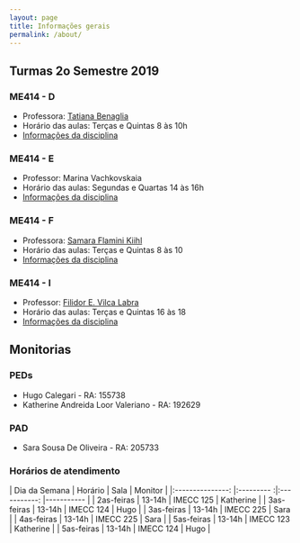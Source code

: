 ```yaml
---
layout: page
title: Informações gerais
permalink: /about/
---
```



## Turmas 2o Semestre 2019


### ME414 - D

* Professora: [Tatiana Benaglia](http://www.ime.unicamp.br/~tatiana/)
* Horário das aulas: Terças e Quintas 8 às 10h
* [Informações da disciplina](http://www.ggte.unicamp.br/eam/enrol/index.php?id=13791)


### ME414 - E

* Professor: Marina Vachkovskaia
* Horário das aulas: Segundas e Quartas 14 às 16h
* [Informações da disciplina](http://www.ggte.unicamp.br/eam/course/view.php?id=14699)


### ME414 - F

* Professora: [Samara Flamini Kiihl](http://www.ime.unicamp.br/~samara/)
* Horário das aulas: Terças e Quintas 8 às 10
* [Informações da disciplina](http://www.ggte.unicamp.br/eam/course/view.php?id=13593)


### ME414 - I

* Professor: [Filidor E. Vilca Labra](http://www.ime.unicamp.br/~fily/)
* Horário das aulas: Terças e Quintas 16 às 18
* [Informações da disciplina](http://www.ggte.unicamp.br/eam/enrol/index.php?id=14475)



## Monitorias

### PEDs

* Hugo Calegari - RA: 155738
* Katherine Andreida Loor Valeriano - RA: 192629


### PAD

* Sara Sousa De Oliveira - RA: 205733


### Horários de atendimento

| Dia da Semana 	| Horário 	| Sala      	| Monitor   	|
|:---------------:	|:---------	:|:-----------:	|-----------	|
| 2as-feiras    	| 13-14h  	| IMECC 125 	| Katherine |
| 3as-feiras    	| 13-14h  	| IMECC 124 	| Hugo     	|
| 3as-feiras    	| 13-14h  	| IMECC 225 	| Sara      	|
| 4as-feiras    	| 13-14h  	| IMECC 225 	| Sara      	|
| 5as-feiras    	| 13-14h  	| IMECC 123 	| Katherine |
| 5as-feiras    	| 13-14h  	| IMECC 124 	| Hugo	|
